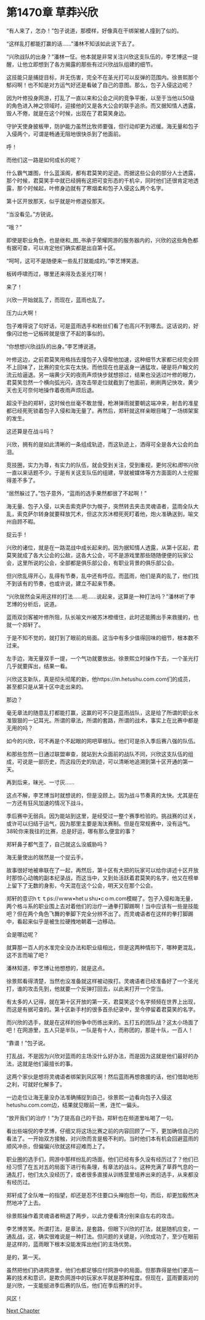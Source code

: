 # 第1470章 草莽兴欣

“有人来了，怎办！”包子说道，那模样，好像真在干绑架被人撞到了似的。

“这样乱打都能打赢的话……”潘林不知该如此说下去了。

“兴欣战队的出身？”潘林一怔。他本就是非常关注兴欣这支队伍的，李艺博这一提醒，让他立即想到了各方揭露的那些有过兴欣战队组建的细节。

这技能只是捕捉目标，并无伤害，完全不在圣光打可以反弹的范围内。徐景熙那个郁闷啊！也不知是对方运气好还是看破了自己的意图。那么，包子入侵这边呢？

因为叶修投身网游，打乱了一直以来和公会之间的竞争平衡，以至于当他以50级的角色进入神之领域时，迎接他的又是各大公会的联手追杀。而又据知情人透露，毁人不倦，就是在这个时候，出现在了君莫笑身边。

守护天使身披板甲，防护能力虽然比牧师要强，但行动却更为迟缓。海无量和包子入侵两个，可谓是畅通无阻地很快杀到了他面前。

呼！

而他们这一路是如何成长的呢？

什么霸气雄图，什么蓝溪阁，都有君莫笑的足迹。而据这些公会的部分人士透露，那个时候，君莫笑手中就已经拥有这把可变形态的千机伞，同时他们还很肯定地透露，那个时候起，叶修身边就有了寒烟柔和包子入侵这么两个名字。

第十区开放那天，似乎就是叶修退役那天。

“当没看见。”方锐说。

“哦？”

即使是职业角色，也是继和_图_书承于荣耀网游的服务器内的，兴欣的这些角色都有据可查，可以肯定他们确实都是出自第十区。

“呵呵，这可不是随便来一些乱打就能成的。”李艺博笑道。

板砖呼啸而过，哪里还来得及去圣光打啊！

来了！

兴欣一开始就乱了，而现在，蓝雨也乱了。

压力山大啊！

包子难得说了句好话，可是蓝雨选手和粉丝们看了也高兴不到哪去。这话说的，好像闪过他一记板砖就是很了不起的事似的。

“你想想兴欣战队的出身。”李艺博说道。

叶修这边，之前君莫笑用格挡去撞包子入侵帮他加速，这种细节大家都已经完全顾不上回味了，比赛的变化实在太快。而他现在也是返身一通猛攻，硬是将卢翰文的流云给逼退。另一端黄少天的夜雨声烦快步就想掠过，结果也没逃过叶修的眼力，君莫笑忽然一个横向弧光闪，连攻击带走位就截到了他面前，刷刷两记快攻，黄少天也无可奈何地操作着夜雨声烦后退。

超没干劲的郑轩，这时候也丝毫不敢怠慢，枪淋弹雨就要朝这端冲来，射击的准星都已经死死锁着包子入侵和海无量了。再然后，郑轩就这样亲眼目睹了一场绑架案的发生。

这还算是在战斗吗？

兴欣，拥有的是如此清晰的一条组成轨迹，而这轨迹上，洒得可全是各大公会的血泪。

竞技圈，实力为尊，有实力的队伍，就会受到关注，受到重视，更何况和*图*书兴欣一直以来话题不少。于是有关这支队伍的组建，早就被媒体等方方面面的人士挖掘得差不多了。

“居然躲过了。”包子意外，“蓝雨的选手果然都很了不起啊！”

海无量、包子入侵，以夹击索克萨尔为幌子，突然转去夹击灵魂语者，蓝雨全队大乱，索克萨尔转身就要释放咒术，但这次苏沐橙死死盯着他，炮火准确送到，喻文州自顾不暇。

捉云手！

兴欣的诸位，就是在一路混战中成长起来的。因为据知情人透露，从第十区起，君莫笑就成了各大公会的公敌，这各大公会，可不是游戏里那些随随便便的玩家公会，这里所说的公会，全部都是俱乐部公会，有职业背景的俱乐部公会。

但兴欣乱得开心，乱得有节奏，乱中还有呼应。而蓝雨，他们是真的乱了，他们找不到该有的节奏，也或许说，建立不起来节奏。

“兴欣居然会采用这样的打法……呃……说起来，这算是一种打法吗？”潘林听了李艺博的分析后，说道。

蓝雨双剑客被叶修所阻，队长喻文州被苏沐橙缠住，此时还能腾出手来救援的，也就一个郑轩了。

于是不知不觉的，就打到了眼前的局面。这当中有多少值得回味的细节，根本数不过来。

左手边，海无量双手一提，一个气功就要放出。徐景熙立时操作下去，一个圣光打几乎就要挥出，结果一看。

兴欣这支新队，真是彻头彻尾的新，他https://m.hetushu.com.com们的成员，甚至都只是从第十区中走出来的。

那边？

毫无章法的随意乱打都能打赢，这赢的可不只是蓝雨战队，这是给了所谓的职业水准狠狠的一记耳光。所谓的章法，所谓的套路，所谓的战术，事实上在比赛中都是无用的吗？

如今的兴欣，可不再是个不起眼的网吧草根队。他们可是杀入季后赛八强的队伍。

和那些忽然一日通过联盟审查，就站到大众面前的战队不同，兴欣这支队伍的组成，可说是一部历史，而这段历史的轨迹，可以清晰地追溯到第十区开通的第一天。

再到后来，昧光、一寸灰……

这点不解，李艺博当时就想说的，但是没顾上。因为战斗节奏真的太快。尤其是在一方还有狂风加速的情况下战斗。

季后赛中无弱兵。因为能站到这里，是经受过一整个赛季检验的。挑战赛的过关，或许可以归结于运气，因为那里主要是淘汰赛制。但是在常规赛中，没有运气。38轮你来我往的比赛，总是好运，哪有那么便宜的事？

郑轩鼻子都气歪了，自己就这么没威胁吗？

海无量使出的居然是一个捉云手。

故事很好地被串联在了一起，再然后，第十区有大把的玩家可以给你讲述十区开放时那惊心动魄的副本纪录战，而这当中，又到处活跃着君莫笑的名字，他又在榜单上留下了无数的身影，今天混在这个公会，明天又在那个公会。

郑轩的意识hｔｔps://ｗww•hetｕshu•cｏm.com模糊了。包子入侵和海无量，两个格斗系的职业围上去对着他们的治疗一通拳打脚踢啊！当中应该有一些是技能吧？但在两个角色飞舞的拳脚下完全分辨不出了。而灵魂语者在这样的拳打脚踢中，看起来似乎是被生拉硬拽地朝着一边移动。

会是哪边呢？

就算那一百人的水准完全没办法和职业级相比，但是这两种情形下，哪种更混乱，这不言而喻了吧？

潘林知道，李艺博让他想想的，就是这点。

徐景熙看得清楚，当然也没准备就这样被动挨打。灵魂语者已经准备好了一个圣光打，谁的攻击先到，他就要一个反弹打回去，以此来打开一个空当。

有太多的人记得，就在第十区开放的第一天，君莫笑这个名字频频在世界上出现，而这是有据可查的。第十区新手村的很多首杀纪录中，至今停留着君莫笑的名字。

而兴欣的选手，就是在这样的纷争中历练出来的。五打五的团队战？这太小场面了吧！在网游里，五人只是半队，一队是有十人，而称团的，那是十队，一百人！

“靠谱！”包子说。

打乱战，不是因为兴欣对蓝雨的主场没什么好办法，而是因为这就是他们最好的办法，这就是他们最擅长的事。

这两个家伙是想将灵魂语者绑架到风区啊！然后蓝雨再想救援的话，他们借助地形之利，可就好化解多了。

一边走位让海无量没办法准确捕捉到自己，徐景熙一边看向包子入侵这hetushu.com.com边，结果就见眼前一黑，连忙一偏头。

“放开我们的治疗！”为了提高自己的干劲，郑轩也在频道里吆喝了一句。

看出些端倪的李艺博，仔细又将这场比赛之前的内容回顾了一下，更加确信自己的看法了。一开始双方接触，对兴欣而言是极不利的。当时他们本有机会回避蓝雨的顺风冲杀，但偏偏兴欣就这样迎难而上了。

职业圈的选手们，网游中那样纷乱的场面，他们已经有多久没有经历过了？他们已经习惯了在五对五的局面下进行有条理，有章法的战斗。这种充满了草莽气息的一通乱打，他们太久没经历了，或者很多直接从训练营里培养出来的选手，从来都没有经历过。

郑轩成了全队唯一的指望，却还是忍不住要口头禅抱怨一句，而后，却更加毅然决然地冲了上去。

徐景熙操作着灵魂语者稍退了两步，以此方便看清分别来自左右的攻击。

李艺博苦笑。所谓打法，是章法，是套路，但眼下兴欣的打法，就是随机应变，一通乱战，这，确实很难说是一种打法。但问题的关键是，兴欣成功了，至少在眼前是这样的，蓝雨眼下根本没能发挥出他们的主场优势。

是的，第一天。

虽然把他们扔进网游里，他们也都足够应付网游中的局面。但那靠得是他们更高一筹的技术和意识，是欺负网游中的玩家水平就是那种程度。但现在，蓝雨要面对的是兴欣，一支能挺进季后赛的队伍，他们在季后赛的对手。

风区！



[Next Chapter](%E7%AC%AC1471%E7%AB%A0%20%E4%BB%BB%E4%BD%95%E6%97%B6%E5%88%BB%E9%83%BD%E4%B8%8D%E8%83%BD%E5%BF%BD%E8%A7%86.md)